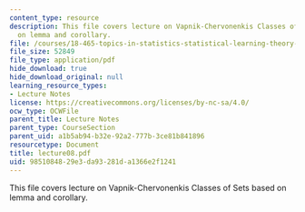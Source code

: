 ```yaml
---
content_type: resource
description: This file covers lecture on Vapnik-Chervonenkis Classes of Sets based
  on lemma and corollary.
file: /courses/18-465-topics-in-statistics-statistical-learning-theory-spring-2007/9851084829e3da93281da1366e2f1241_lecture08.pdf
file_size: 52849
file_type: application/pdf
hide_download: true
hide_download_original: null
learning_resource_types:
- Lecture Notes
license: https://creativecommons.org/licenses/by-nc-sa/4.0/
ocw_type: OCWFile
parent_title: Lecture Notes
parent_type: CourseSection
parent_uid: a1b5ab94-b32e-92a2-777b-3ce81b841896
resourcetype: Document
title: lecture08.pdf
uid: 98510848-29e3-da93-281d-a1366e2f1241
---
```

This file covers lecture on Vapnik-Chervonenkis Classes of Sets based on lemma and corollary.